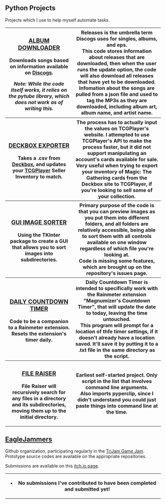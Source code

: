 



## Python Projects  
Projects which I use to help myself automate tasks.

<table>

<tr>
<th>
<h3><a href="https://github.com/Clockknight/album-downloader">
ALBUM DOWNLOADER
</a></h3>
Downloads songs based on information available on <a href="http://Discogs.com">Discogs</a>.

<i>Note: While the code itself works, it relies on the pytube library, which does not work as of writing this.</i> 

</th>

<th>
Releases is the umbrella term Discogs uses for singles, albums, and eps.
<br>
This code stores information about releases that are downloaded, then when the user runs the update option, the code will also download all releases that have yet to be downloaded.
<br>
Infomation about the songs are pulled from a json file and used to tag the MP3s as they are downloaded, including album art, album name, and artist name.
</th>
</tr>

<tr>
<th>
<h3><a href="https://github.com/Clockknight/deckbox-exporter">
DECKBOX EXPORTER
</a></h3>

Takes a .csv from <a href="https://deckbox.org/">Deckbox</a>, and updates your <a href="https://www.tcgplayer.com/">TCGPlayer</a> Seller Inventory to match.
</th>
<th>
The process has to actually input the values on TCGPlayer's website. I attempted to use TCGPlayer's API to make the process faster, but it did not support manipulating an account's cards available for sale.
<br>
Very useful when trying to export your inventory of Magic: The Gathering cards from the Deckbox site to TCGPlayer, if you're looking to sell some of your collection.
</th>
</tr>
<tr>
<th>
<h3><a href="https://github.com/Clockknight/gui-image-sorter">
GUI IMAGE SORTER
</a></h3>

Using the TKInter package to create a GUI that allows you to sort images into subdirectories.
</th>
<th>
Primary purpose of the code is that you can preview images as you put them into different folders, and all folders are relatively accessible, being able to sort them with all controls available on one window regardless of which file you're looking at.
<br>
Code is missing some features, which are brought up on the repository's issues page.
</th>
</tr>
<tr>
<th>
<h3><a href="https://github.com/Clockknight/daily-countdown-timer">
DAILY COUNTDOWN TIMER
</a></h3>

Code to be a companion to a Rainmeter extension. Resets the extension's timer daily.
</th>
<th>
Daily Countdown Timer is intended to specifically work with the Rainmeter extension "Magnumizer's Countdown Timer", that will update the date to today, leaving the time untouched.
<br>
This program will prompt for a location of thfe timer settings, if it doesn't already have a location saved. It'll save it by putting it to a .txt file in the same directory as the script.
</th>
</tr>
<tr>
<th>
<h3><a href="https://github.com/Clockknight/file-raiser">
FILE RAISER
</a></h3>

File Raiser will recursively search for any files in a directory and its subdirectories, moving them up to the initial directory. 
</th>
<th>
Earliest self-started project. Only script in the list that involves command line arguments. 
<br>
Also imports pyperclip, since I didn't understand you could just paste things into command line at the time.
</th>
</tr>
</table>


## [EagleJammers](https://github.com/EagleJammers)

Github organization, participating regularly in the 
<a href="https://trijam.itch.io/">TriJam Game Jam</a>.
Prototype source codes are available on the appropriate repositories.</div>

Submissions are available on this <a href="https://ohhm.itch.io/">itch.io page</a>.

<table>
<tr>

<th>
<ul><li>No submissions I've contributed to have been completed and submitted yet!</li></ul>
</th>

</tr>
</table>